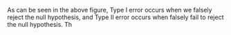 As can be seen in the above figure, Type I error occurs when we falsely reject the null hypothesis, and Type II error occurs when falsely fail to reject the null hypothesis. Th